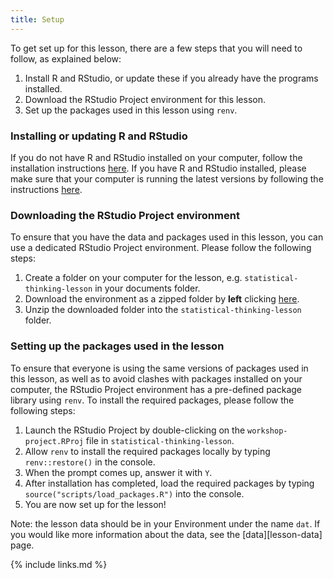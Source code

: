 ```yaml
---
title: Setup
---
```

To get set up for this lesson, there are a few steps that you will need to follow, as explained below:
1. Install R and RStudio, or update these if you already have the programs installed. 
2. Download the RStudio Project environment for this lesson.
3. Set up the packages used in this lesson using `renv`.

### Installing or updating R and RStudio
If you do not have R and RStudio installed on your computer, follow the installation instructions [here](https://datacarpentry.org/R-ecology-lesson/#Install_R_and_RStudio). If you have R and RStudio installed, please make sure that your computer is running the latest versions by following the instructions [here](https://datacarpentry.org/R-ecology-lesson/#Update_R_and_RStudio).

### Downloading the RStudio Project environment
To ensure that you have the data and packages used in this lesson, you can use a dedicated RStudio Project environment. 
Please follow the following steps:
1. Create a folder on your computer for the lesson, e.g. `statistical-thinking-lesson` in your documents folder.
2. Download the environment as a zipped folder by **left** clicking [here](https://download-directory.github.io/?url=https%3A%2F%2Fgithub.com%2Fcarpentries-incubator%2Fstatistics-r-public-health%2Ftree%2Fgh-pages%2Fworkshop-project). 
3. Unzip the downloaded folder into the `statistical-thinking-lesson` folder.

### Setting up the packages used in the lesson
To ensure that everyone is using the same versions of packages used in this lesson, as well as to avoid clashes with 
packages installed on your computer, the RStudio Project environment has a pre-defined package library using `renv`.
To install the required packages, please follow the following steps:
1. Launch the RStudio Project by double-clicking on the `workshop-project.RProj` file in `statistical-thinking-lesson`. 
2. Allow `renv` to install the required packages locally by typing `renv::restore()` in the console.
3. When the prompt comes up, answer it with `Y`. 
4. After installation has completed, load the required packages by typing `source("scripts/load_packages.R")` into the console.
5. You are now set up for the lesson! 

Note: the lesson data should be in your Environment under the name `dat`. If you would like more information 
about the data, see the [data][lesson-data] page.



{% include links.md %}

